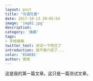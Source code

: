 ```yaml
---
layout: post
title: "鸟语花香"
date: 2017-10-13 20:05:54
image: 'img02.jpg'
description:
category: '插画'
tags:
- 手绘插画
twitter_text: 测试一下而已了
introduction: 就不做介绍了...
color: '65AEB1'
author: 夜雨
---
```

这是我的第一篇文章。这只是一篇测试文章。
